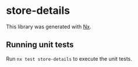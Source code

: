 # store-details

This library was generated with [Nx](https://nx.dev).

## Running unit tests

Run `nx test store-details` to execute the unit tests.
